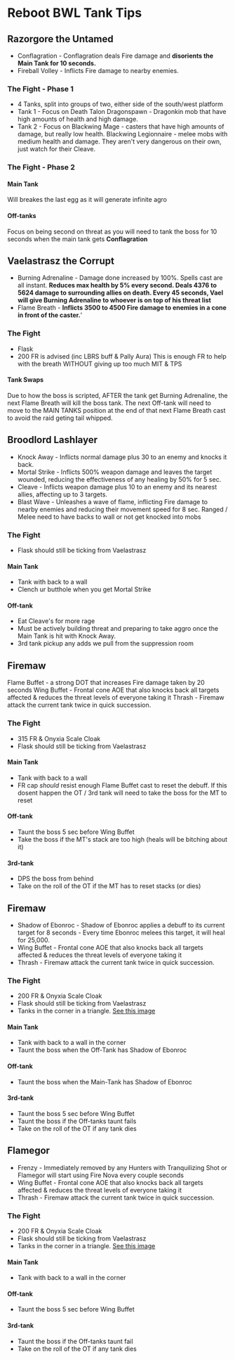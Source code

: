 
# Reboot BWL Tank Tips

## Razorgore the Untamed
* Conflagration - Conflagration deals Fire damage and **disorients the Main Tank for 10 seconds.**
* Fireball Volley - Inflicts Fire damage to nearby enemies.
### The Fight - Phase 1
* 4 Tanks, split into groups of two, either side of the south/west platform
* Tank 1 - Focus on
Death Talon Dragonspawn - Dragonkin mob that have high amounts of health and high damage.
* Tank 2 - Focus on
Blackwing Mage - casters that have high amounts of damage, but really low health.
Blackwing Legionnaire - melee mobs with medium health and damage. They aren't very dangerous on their own, just watch for their Cleave.
### The Fight - Phase 2
#### Main Tank
Will breakes the last egg as it will generate infinite agro 
#### Off-tanks
Focus on being second on threat as you will need to tank the boss for 10 seconds when the main tank gets **Conflagration**

## Vaelastrasz the Corrupt 
* Burning Adrenaline - Damage done increased by 100%. Spells cast are all instant. **Reduces max health by 5% every second. Deals 4376 to 5624 damage to surrounding allies on death. Every 45 seconds, Vael will give Burning Adrenaline to whoever is on top of his threat list**
* Flame Breath - **Inflicts 3500 to 4500 Fire damage to enemies in a cone in front of the caster.**'
### The Fight
* Flask
* 200 FR is advised (inc LBRS buff & Pally Aura) 
This is enough FR to help with the breath WITHOUT giving up too much MIT & TPS
#### Tank Swaps
Due to how the boss is scripted, AFTER the tank get Burning Adrenaline, the next Flame Breath will kill the boss tank.
The next Off-tank will need to move to the MAIN TANKS position at the end of that next Flame Breath cast to avoid the raid geting tail  whipped.

## Broodlord Lashlayer
* Knock Away - Inflicts normal damage plus 30 to an enemy and knocks it back.
* Mortal Strike - Inflicts 500% weapon damage and leaves the target wounded, reducing the effectiveness of any healing by 50% for 5 sec.
* Cleave - Inflicts weapon damage plus 10 to an enemy and its nearest allies, affecting up to 3 targets.
* Blast Wave - Unleashes a wave of flame, inflicting Fire damage to nearby enemies and reducing their movement speed for 8 sec.
Ranged / Melee need to have backs to wall or not get knocked into mobs
### The Fight
* Flask should still be ticking from Vaelastrasz
#### Main Tank
* Tank with back to a wall
* Clench ur butthole when you get Mortal Strike
#### Off-tank
* Eat Cleave's for more rage
* Must be actively building threat and preparing to take aggro once the Main Tank is hit with Knock Away.
* 3rd tank pickup any adds we pull from the suppression room

## Firemaw
Flame Buffet - a strong DOT that increases Fire damage taken by 20 seconds
Wing Buffet - Frontal cone AOE that also knocks back all targets affected & reduces the threat levels of everyone taking it
Thrash - Firemaw attack the current tank twice in quick succession.
### The Fight
* 315 FR & Onyxia Scale Cloak 
* Flask should still be ticking from Vaelastrasz
#### Main Tank
* Tank with back to a wall
* FR cap *should* resist enough Flame Buffet cast to reset the debuff. If this dosent happen the OT / 3rd tank will need to take the boss for the MT to reset
#### Off-tank
* Taunt the boss 5 sec before Wing Buffet
* Take the boss if the MT's stack are too high (heals will be bitching about it)
#### 3rd-tank
* DPS the boss from behind
* Take on the roll of the OT if the MT has to reset stacks (or dies)

## Firemaw
* Shadow of Ebonroc - Shadow of Ebonroc applies a debuff to its current target for 8 seconds - Every time Ebonroc melees this target, it will heal for 25,000.
* Wing Buffet - Frontal cone AOE that also knocks back all targets affected & reduces the threat levels of everyone taking it
* Thrash - Firemaw attack the current tank twice in quick succession.
### The Fight
* 200 FR & Onyxia Scale Cloak 
* Flask should still be ticking from Vaelastrasz
* Tanks in the corner in a triangle.  [See this image](https://cdn.discordapp.com/attachments/607895110834716672/678912314845429761/unknown.png)
#### Main Tank
* Tank with back to a wall in the corner
* Taunt the boss when the Off-Tank has Shadow of Ebonroc
#### Off-tank
* Taunt the boss when the Main-Tank has Shadow of Ebonroc
#### 3rd-tank
* Taunt the boss 5 sec before Wing Buffet
* Taunt the boss if the Off-tanks taunt fails
* Take on the roll of the OT if any tank dies

## Flamegor
* Frenzy - Immediately removed by any Hunters with  Tranquilizing Shot or Flamegor will start using  Fire Nova every couple seconds
* Wing Buffet - Frontal cone AOE that also knocks back all targets affected & reduces the threat levels of everyone taking it
* Thrash - Firemaw attack the current tank twice in quick succession.
### The Fight
* 200 FR & Onyxia Scale Cloak 
* Flask should still be ticking from Vaelastrasz
* Tanks in the corner in a triangle.  [See this image](https://cdn.discordapp.com/attachments/607895110834716672/678912314845429761/unknown.png)
#### Main Tank
* Tank with back to a wall in the corner
#### Off-tank
* Taunt the boss 5 sec before Wing Buffet
#### 3rd-tank
* Taunt the boss if the Off-tanks taunt fail
* Take on the roll of the OT if any tank dies

